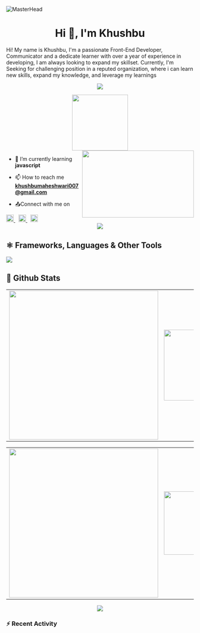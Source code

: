 ![MasterHead](https://camo.githubusercontent.com/48ec00ed4c84e771db4a1db90b56352923a8d644452a32b434d68e97006c9337/68747470733a2f2f63686b736b696c6c732e636f6d2f77702d636f6e74656e742f75706c6f6164732f323032302f30342f504e432d416e696d617465642d42616e6e6572732e676966)

<h1 align="center">Hi 👋, I'm Khushbu</h1
  
Hi! My name is Khushbu, I'm a passionate Front-End Developer, Communicator and a dedicate learner with over a year of experience in developing, I am always looking to expand my skillset. Currently, I'm Seeking for challenging position in a reputed organization, where i can learn new skills, expand my knowledge, and leverage my learnings

<p align="center">
    <a href = "mailto: khushbumaheshwari007@gmail.com" target="_blank"><img src="https://img.shields.io/badge/khushbumaheshwari007@gmail.com-D74E43?style=for-the-badge&logo=gmail&logoColor=white"></a>
 </p>
 <div align="center">
    <img src="https://api.visitorbadge.io/api/visitors?path=https%3A%2F%2Fgithub.com%2Fkhushbumaheshwarii%2Fkhushbumaheshwarii&label=VISITORS&labelColor=%23d9e3f0&countColor=%232ccce4"  width="150" />
  
</div>
<img align="right" height="180" width="300" src="https://thumbs.gfycat.com/ContentHeftyGuillemot-size_restricted.gif" />
<div align="left">
  
- 🌱 I’m currently learning **javascript**
 
- 📫 How to reach me **khushbumaheshwari007@gmail.com**

- 📤Connect with me on  
<!--   <a href="https://www.linkedin.com/in/khushbu-maheshwari-004214219/">**Linkedin**</a> -->
  
  <a href="https://twitter.com/khushbumahii" target="_blank" rel="noopener">
    <img width="20" src="https://cdn0.iconfinder.com/data/icons/social-media-2474/128/twitter_social_media_social_media_network-512.png" alt="Twitter">
</a> 
<a href="https://www.linkedin.com/in/khushbu-maheshwari-004214219/" target="_blank" rel="noopener">
    <img width="20" src="https://cdn0.iconfinder.com/data/icons/social-media-2474/128/linkedin_linked_interface_media_social_network-512.png" alt="LinkedIn">
</a> 
<a href="https://discordapp.com/users/butterhost" target="_blank" rel="noopener">
    <img width="20" src="https://cdn0.iconfinder.com/data/icons/social-media-2474/128/discord_message_interaction_logo_communication-512.png" alt="Discord">

 </div>
<div align="center">  
    <a href="https://discord.com/users/992137362530390127"><img src="https://lanyard.cnrad.dev/api/992137362530390127" /></a>
</div>

<img src="https://www.animatedimages.org/data/media/562/animated-line-image-0111.gif" width="1000" height="2" />

<!-----------------------------------------------------------------------------------Other-------------------------------------------------------------------------------->

## ⚛️ Frameworks, Languages & Other Tools        
 
<p align="left"> 
 <img src="https://skillicons.dev/icons?i=js,react,bootstrap,c,html,css,mysql,github,markdown" />
</p>

<!------------------------------------------------------------ GITHUB STATS ------------------------------------------------------------------------>
        
## 💫 Github Stats

<table>    
<tr>
  <td align="center">
    <img width="400" src="https://github-readme-streak-stats.herokuapp.com/?user=khushbumaheshwarii&theme=synthwave" />
  </td>
  <td align="center">
    <img height="190" width="400" src="https://github-profile-trophy.vercel.app/?username=khushbumaheshwarii&theme=dracula&column=5" /> 
  </td>
</tr>
</table>

<table>    
<tr>
  <td align="center">
    <img width="400" src="https://github-readme-stats.vercel.app/api?username=khushbumaheshwarii&show_icons=true&locale=en&theme=synthwave" />
  </td>
  <td align="center">
    <img height="170" width="400" src="https://github-readme-stats.vercel.app/api/top-langs/?username=khushbumaheshwarii&layout=compact&theme=synthwave&langs_count=15" /> 
  </td>
</tr>
</table>

<div align="center">
  <img src="https://github-readme-activity-graph.cyclic.app/graph?username=khushbumaheshwarii&theme=synthwave-84&true&hide_border=true" />
</div>
        


### ⚡ Recent Activity  
<!--START_SECTION:activity-->  
<!--  `[03/05 2:17]` <img alt="📝" src="https://github.com/cheesits456/github-activity-readme/raw/master/icons/commit.png" align="top" height="18"> Made `2` commits in [WebXDAO/WebXDAO.github.io](https://github.com/WebXDAO/WebXDAO.github.io)  
`[03/05 2:17]` <img alt="🎉" src="https://github.com/cheesits456/github-activity-readme/raw/master/icons/merge.png" align="top" height="18"> Merged PR [`#272`](https://github.com//WebXDAO/WebXDAO.github.io/pull/270 'Revert "about section & faq page updated ✨"') in [WebXDAO/WebXDAO.github.io](https://github.com/WebXDAO/WebXDAO.github.io)  
`[30/04 7:48]` <img alt="✅" src="https://github.com/cheesits456/github-activity-readme/raw/master/icons/pr-open.png" align="top" height="18"> Opened PR [`#270`](https://github.com//WebXDAO/WebXDAO.github.io/pull/270 'Revert "about section & faq page updated ✨"') in [WebXDAO/WebXDAO.github.io](https://github.com/WebXDAO/WebXDAO.github.io)  
`[30/04 7:48]` <img alt="📂" src="https://github.com/cheesits456/github-activity-readme/raw/master/icons/create-branch.png" align="top" height="18"> Created branch [`link-update`](https://github.com/khushbumaheshwarii/WebXDAO.github.io/tree/link-update) in [WebXDAO/WebXDAO.github.io](https://github.com/WebXDAO/WebXDAO.github.io)  
 -->
<!---------------------------------------------------------more detail--------------------------------------------------------->


